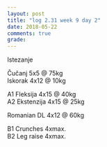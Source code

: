 ```yaml
---
layout: post
title: "log 2.31 week 9 day 2"
date: 2018-05-22
comments: true
grade:
---
```


Istezanje

Čučanj 5x5 @ 75kg     
Iskorak 4x12 @ 10kg  

A1 Fleksija 4x15 @ 40kg  
A2 Ekstenzija 4x15 @ 25kg   

Romanian DL 4x12 @ 60kg      

B1 Crunches 4xmax.   
B2 Leg raise 4xmax.   

